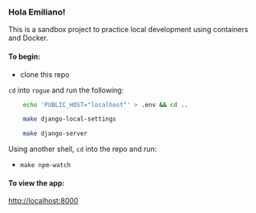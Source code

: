 ### Hola Emiliano!

This is a sandbox project to practice local development using containers and Docker.

#### To begin:

- clone this repo

`cd` into `rogue` and run the following:

````bash
    echo 'PUBLIC_HOST="localhost"' > .env && cd ..
````
````bash
    make django-local-settings
````
````bash
    make django-server
````

Using another shell, `cd` into the repo and run:
- `make npm-watch`


#### To view the app:
[http://localhost:8000](http://localhost:8000)


